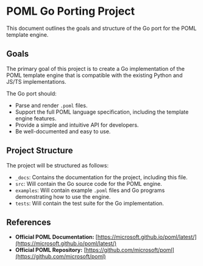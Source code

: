 # POML Go Porting Project

This document outlines the goals and structure of the Go port for the POML template engine.

## Goals

The primary goal of this project is to create a Go implementation of the POML template engine that is compatible with the existing Python and JS/TS implementations.

The Go port should:
- Parse and render `.poml` files.
- Support the full POML language specification, including the template engine features.
- Provide a simple and intuitive API for developers.
- Be well-documented and easy to use.

## Project Structure

The project will be structured as follows:

- `_docs`: Contains the documentation for the project, including this file.
- `src`: Will contain the Go source code for the POML engine.
- `examples`: Will contain example `.poml` files and Go programs demonstrating how to use the engine.
- `tests`: Will contain the test suite for the Go implementation.

## References

- **Official POML Documentation:** [https://microsoft.github.io/poml/latest/](https://microsoft.github.io/poml/latest/)
- **Official POML Repository:** [https://github.com/microsoft/poml](https://github.com/microsoft/poml)
